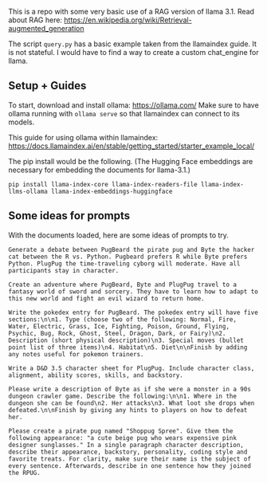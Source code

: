 This is a repo with some very basic use of a RAG version of llama 3.1. Read about RAG here: https://en.wikipedia.org/wiki/Retrieval-augmented_generation

The script `query.py` has a basic example taken from the llamaindex guide. It is not stateful. I would have to find a way to create a custom chat_engine for llama.

## Setup + Guides

To start, download and install ollama: https://ollama.com/ Make sure to have ollama running with `ollama serve` so that llamaindex can connect to its models.

This guide for using ollama within llamaindex: https://docs.llamaindex.ai/en/stable/getting_started/starter_example_local/

The pip install would be the following. (The Hugging Face embeddings are necessary for embedding the documents for llama-3.1.)

`pip install llama-index-core llama-index-readers-file llama-index-llms-ollama llama-index-embeddings-huggingface`

## Some ideas for prompts

With the documents loaded, here are some ideas of prompts to try.

`Generate a debate between PugBeard the pirate pug and Byte the hacker cat between the R vs. Python. Pugbeard prefers R while Byte prefers Python. PlugPug the time-traveling cyborg will moderate. Have all participants stay in character.`

`Create an adventure where PugBeard, Byte and PlugPug travel to a fantasy world of sword and sorcery. They have to learn how to adapt to this new world and fight an evil wizard to return home.`

`Write the pokedex entry for PugBeard. The pokedex entry will have five sections:\n\n1. Type (choose two of the following: Normal, Fire, Water, Electric, Grass, Ice, Fighting, Poison, Ground, Flying, Psychic, Bug, Rock, Ghost, Steel, Dragon, Dark, or Fairy)\n2. Description (short physical description)\n3. Special moves (bullet point list of three items)\n4. Habitat\n5. Diet\n\nFinish by adding any notes useful for pokemon trainers.`

`Write a D&D 3.5 character sheet for PlugPug. Include character class, alignment, ability scores, skills, and backstory.`

`Please write a description of Byte as if she were a monster in a 90s dungeon crawler game. Describe the following:\n\n1. Where in the dungeon she can be found\n2. Her attacks\n3. What loot she drops when defeated.\n\nFinish by giving any hints to players on how to defeat her.`

`Please create a pirate pug named "Shoppug Spree". Give them the following appearance: "a cute beige pug who wears expensive pink designer sunglasses." In a single paragraph character description, describe their appearance, backstory, personality, coding style and favorite treats. For clarity, make sure their name is the subject of every sentence. Afterwards, describe in one sentence how they joined the RPUG.`
